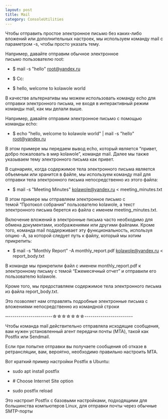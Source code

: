 ```yaml
---
layout: post
title: Mail
category: ConsoleUtilities
---
```


Чтобы отправить простое электронное письмо без каких-либо вложений или дополнительных настроек, мы используем команду mail с параметром -s, чтобы просто указать тему.

Например, давайте отправим обычное электронное письмо пользователю root:

- $ mail -s "hello" root@yandex.ru

- $ Cc:

- $ hello, welcome to kolawole world

В качестве альтернативы мы можем использовать команду echo для отправки электронного письма, не входя в интерактивный режим команды mail, как мы делали выше.

Например, давайте отправим электронное письмо с помощью команды echo:

- $ echo "hello, welcome to kolawole world" \| mail -s "hello" root@yandex.ru

В этом примере мы передаем вывод echo, который является “привет, добро пожаловать в мир kolawole”, команде mail. Далее мы также указываем тему электронного письма как привет.

В сценариях, когда содержимое тела электронного письма является объемным или хранится в файле, мы используем команду mail для отправки тела электронного письма непосредственно из этого файла:

- $ mail -s "Meeting Minutes" kolawole@yandex.ru < meeting_minutes.txt

В этом примере мы отправляем электронное письмо с темой “Протокол собрания” пользователю kolawole, а текст электронного письма берется из файла с именем meeting_minutes.txt.

Включение вложений в электронные письма часто необходимо для обмена документами, изображениями или другими файлами. Кроме того, команда mail поддерживает эту функциональность, используя опцию -A, за которой следует путь к файлу, который мы хотим прикрепить:

- $ mail -s "Monthly Report" -A monthly_report.pdf kolawole@yandex.ru < report_body.txt

В команде мы прикрепили файл с именем monthly_report.pdf к электронному письму с темой “Ежемесячный отчет” и отправили его пользователю kolawole.

Кроме того, мы предоставляем содержимое тела электронного письма из файла report_body.txt.

Это позволяет нам отправлять подробные электронные письма с вложениями непосредственно из командной строки

‐‐--------------‐-------☆☆☆☆☆☆☆------------------------

Чтобы команда mail действительно отправляла исходящие сообщения, вам нужен установленный агент передачи почты (MTA), такой как Postfix или Sendmail.

Если при попытке отправки вы получаете сообщения об отказе в ретрансляции, вам, вероятно, необходимо правильно настроить MTA.

Вот краткий пример настройки Postfix в Ubuntu:

- sudo apt install postfix

- \# Choose Internet Site option

- sudo postfix reload

Это настроит Postfix с базовыми настройками, подходящими для большинства компьютеров Linux, для отправки почты через обычные SMTP-порты
